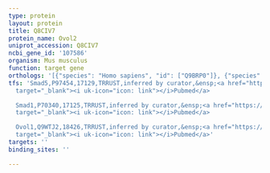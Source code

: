 ```yaml
---
type: protein
layout: protein
title: Q8CIV7
protein_name: Ovol2
uniprot_accession: Q8CIV7
ncbi_gene_id: '107586'
organism: Mus musculus
function: target gene
orthologs: '[{"species": "Homo sapiens", "id": ["Q9BRP0"]}, {"species": "Rattus norvegicus", "id": ["D4A5U5"]}]'
tfs: 'Smad5,P97454,17129,TRRUST,inferred by curator,&ensp;<a href="https://www.ncbi.nlm.nih.gov/pubmed/?term=29087512%5Buid%5D+OR+23319585%5Buid%5D"
  target="_blank"><i uk-icon="icon: link"></i>Pubmed</a>

  Smad1,P70340,17125,TRRUST,inferred by curator,&ensp;<a href="https://www.ncbi.nlm.nih.gov/pubmed/?term=29087512%5Buid%5D+OR+23319585%5Buid%5D"
  target="_blank"><i uk-icon="icon: link"></i>Pubmed</a>

  Ovol1,Q9WTJ2,18426,TRRUST,inferred by curator,&ensp;<a href="https://www.ncbi.nlm.nih.gov/pubmed/?term=17049212%5Buid%5D+OR+29087512%5Buid%5D"
  target="_blank"><i uk-icon="icon: link"></i>Pubmed</a>'
targets: ''
binding_sites: ''

---
```

